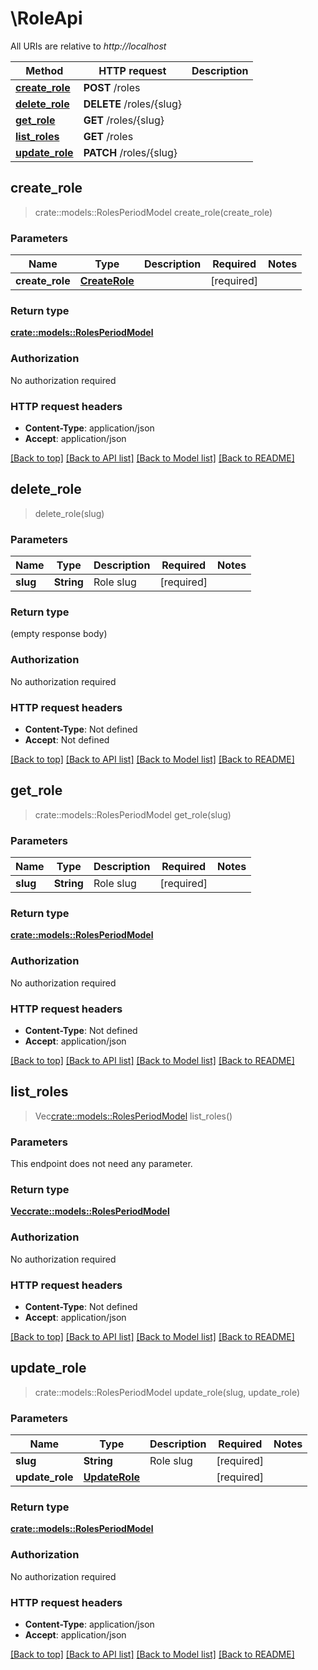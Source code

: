 # \RoleApi

All URIs are relative to *http://localhost*

Method | HTTP request | Description
------------- | ------------- | -------------
[**create_role**](RoleApi.md#create_role) | **POST** /roles | 
[**delete_role**](RoleApi.md#delete_role) | **DELETE** /roles/{slug} | 
[**get_role**](RoleApi.md#get_role) | **GET** /roles/{slug} | 
[**list_roles**](RoleApi.md#list_roles) | **GET** /roles | 
[**update_role**](RoleApi.md#update_role) | **PATCH** /roles/{slug} | 



## create_role

> crate::models::RolesPeriodModel create_role(create_role)


### Parameters


Name | Type | Description  | Required | Notes
------------- | ------------- | ------------- | ------------- | -------------
**create_role** | [**CreateRole**](CreateRole.md) |  | [required] |

### Return type

[**crate::models::RolesPeriodModel**](roles.Model.md)

### Authorization

No authorization required

### HTTP request headers

- **Content-Type**: application/json
- **Accept**: application/json

[[Back to top]](#) [[Back to API list]](../README.md#documentation-for-api-endpoints) [[Back to Model list]](../README.md#documentation-for-models) [[Back to README]](../README.md)


## delete_role

> delete_role(slug)


### Parameters


Name | Type | Description  | Required | Notes
------------- | ------------- | ------------- | ------------- | -------------
**slug** | **String** | Role slug | [required] |

### Return type

 (empty response body)

### Authorization

No authorization required

### HTTP request headers

- **Content-Type**: Not defined
- **Accept**: Not defined

[[Back to top]](#) [[Back to API list]](../README.md#documentation-for-api-endpoints) [[Back to Model list]](../README.md#documentation-for-models) [[Back to README]](../README.md)


## get_role

> crate::models::RolesPeriodModel get_role(slug)


### Parameters


Name | Type | Description  | Required | Notes
------------- | ------------- | ------------- | ------------- | -------------
**slug** | **String** | Role slug | [required] |

### Return type

[**crate::models::RolesPeriodModel**](roles.Model.md)

### Authorization

No authorization required

### HTTP request headers

- **Content-Type**: Not defined
- **Accept**: application/json

[[Back to top]](#) [[Back to API list]](../README.md#documentation-for-api-endpoints) [[Back to Model list]](../README.md#documentation-for-models) [[Back to README]](../README.md)


## list_roles

> Vec<crate::models::RolesPeriodModel> list_roles()


### Parameters

This endpoint does not need any parameter.

### Return type

[**Vec<crate::models::RolesPeriodModel>**](roles.Model.md)

### Authorization

No authorization required

### HTTP request headers

- **Content-Type**: Not defined
- **Accept**: application/json

[[Back to top]](#) [[Back to API list]](../README.md#documentation-for-api-endpoints) [[Back to Model list]](../README.md#documentation-for-models) [[Back to README]](../README.md)


## update_role

> crate::models::RolesPeriodModel update_role(slug, update_role)


### Parameters


Name | Type | Description  | Required | Notes
------------- | ------------- | ------------- | ------------- | -------------
**slug** | **String** | Role slug | [required] |
**update_role** | [**UpdateRole**](UpdateRole.md) |  | [required] |

### Return type

[**crate::models::RolesPeriodModel**](roles.Model.md)

### Authorization

No authorization required

### HTTP request headers

- **Content-Type**: application/json
- **Accept**: application/json

[[Back to top]](#) [[Back to API list]](../README.md#documentation-for-api-endpoints) [[Back to Model list]](../README.md#documentation-for-models) [[Back to README]](../README.md)

